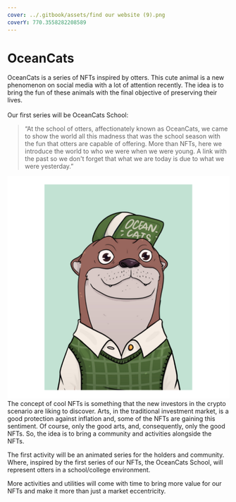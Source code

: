 ```yaml
---
cover: ../.gitbook/assets/find our website (9).png
coverY: 770.3558282208589
---
```


# OceanCats

OceanCats is a series of NFTs inspired by otters. This cute animal is a new phenomenon on social media with a lot of attention recently. The idea is to bring the fun of these animals with the final objective of preserving their lives.\
\
Our first series will be OceanCats School:&#x20;

> “At the school of otters, affectionately known as OceanCats, we came to show the world all this madness that was the school season with the fun that otters are capable of offering. More than NFTs, here we introduce the world to who we were when we were young. A link with the past so we don't forget that what we are today is due to what we were yesterday.”

<img src="../.gitbook/assets/NFT-7-6-1024x1024.png" alt="" data-size="original">\
The concept of cool NFTs is something that the new investors in the crypto scenario are liking to discover. Arts, in the traditional investment market, is a good protection against inflation and, some of the NFTs are gaining this sentiment. Of course, only the good arts, and, consequently, only the good NFTs. So, the idea is to bring a community and activities alongside the NFTs.

The first activity will be an animated series for the holders and community. Where, inspired by the first series of our NFTs, the OceanCats School, will represent otters in a school/college environment.

More activities and utilities will come with time to bring more value for our NFTs and make it more than just a market eccentricity.
